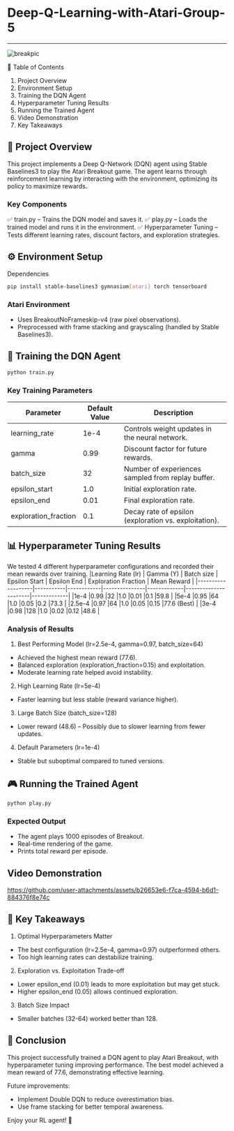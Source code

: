 # Deep-Q-Learning-with-Atari-Group-5

--------------------------------------------------------------------


![breakpic](https://github.com/user-attachments/assets/53d4d1c2-bd7b-4646-80ec-1dac49580b7a)

📌 Table of Contents

1. Project Overview
2. Environment Setup
3. Training the DQN Agent
4. Hyperparameter Tuning Results
5. Running the Trained Agent
6. Video Demonstration
7. Key Takeaways

## 🎯 Project Overview
This project implements a Deep Q-Network (DQN) agent using Stable Baselines3 to play the Atari Breakout game. The agent learns through reinforcement learning by interacting with the environment, optimizing its policy to maximize rewards.

### Key Components
✅ train.py – Trains the DQN model and saves it.
✅ play.py – Loads the trained model and runs it in the environment.
✅ Hyperparameter Tuning – Tests different learning rates, discount factors, and exploration strategies.

## ⚙️ Environment Setup
Dependencies
```sh
pip install stable-baselines3 gymnasium[atari] torch tensorboard
```
### Atari Environment
- Uses BreakoutNoFrameskip-v4 (raw pixel observations).
- Preprocessed with frame stacking and grayscaling (handled by Stable Baselines3).

## 🤖 Training the DQN Agent
```sh
python train.py
```
### Key Training Parameters
|Parameter            |	Default Value |	Description                                          |
|---------------------|---------------|------------------------------------------------------|
|learning_rate	      |1e-4	          |Controls weight updates in the neural network.        |
|gamma                |	0.99          |	Discount factor for future rewards.                  |
|batch_size           |	32            |	Number of experiences sampled from replay buffer.    |
|epsilon_start        |	1.0           |	Initial exploration rate.                            |
|epsilon_end	        |0.01           |	Final exploration rate.                              |
|exploration_fraction	| 0.1           |	Decay rate of epsilon (exploration vs. exploitation).|

## 📊 Hyperparameter Tuning Results
We tested 4 different hyperparameter configurations and recorded their mean rewards over training.
|Learning Rate (lr) | Gamma (Y) | Batch size | Epsilon Start | Epsilon End | Exploration Fraction | Mean Reward |
|-------------------|-----------|------------|---------------|-------------|----------------------|-------------|
|1e-4               |0.99       |32          |1.0            |0.01         |0.1                   |59.8         |
|5e-4               |0.95       |64          |1.0            |0.05         |0.2                   |73.3         |
|2.5e-4             |0.97       |64          |1.0            |0.05         |0.15                  |77.6 (Best)  |
|3e-4               |0.98       |128         |1.0            |0.02         |0.12                  |48.6         |

### Analysis of Results
1. Best Performing Model (lr=2.5e-4, gamma=0.97, batch_size=64)
  - Achieved the highest mean reward (77.6).
  - Balanced exploration (exploration_fraction=0.15) and exploitation.
  - Moderate learning rate helped avoid instability.

2. High Learning Rate (lr=5e-4)
  - Faster learning but less stable (reward variance higher).
    
3. Large Batch Size (batch_size=128)
  - Lower reward (48.6) – Possibly due to slower learning from fewer updates.
    
4. Default Parameters (lr=1e-4)
  - Stable but suboptimal compared to tuned versions.

## 🎮 Running the Trained Agent
```sh
python play.py
```

### Expected Output
- The agent plays 1000 episodes of Breakout.
- Real-time rendering of the game.
- Prints total reward per episode.
  
## Video Demonstration

https://github.com/user-attachments/assets/b26653e6-f7ca-4594-b6d1-884376f8e74c

## 🔑 Key Takeaways
1. Optimal Hyperparameters Matter
  - The best configuration (lr=2.5e-4, gamma=0.97) outperformed others.
  - Too high learning rates can destabilize training.
    
2. Exploration vs. Exploitation Trade-off
  - Lower epsilon_end (0.01) leads to more exploitation but may get stuck.
  - Higher epsilon_end (0.05) allows continued exploration.
    
3. Batch Size Impact
  - Smaller batches (32-64) worked better than 128.


## 🚀 Conclusion
This project successfully trained a DQN agent to play Atari Breakout, with hyperparameter tuning improving performance. The best model achieved a mean reward of 77.6, demonstrating effective learning.

Future improvements:
- Implement Double DQN to reduce overestimation bias.
- Use frame stacking for better temporal awareness.

Enjoy your RL agent! 🎉




